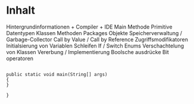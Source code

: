 # Inhalt

Hintergrundinformationen + Compiler + IDE
Main Methode
Primitive Datentypen
Klassen
Methoden
Packages
Objekte
Speicherverwaltung / Garbage-Collector
Call by Value / Call by Reference
Zugriffsmodifikatoren
Initialsierung von Variablen
Schleifen
If / Switch
Enums
Verschachtelung von Klassen
Vererbung / Implementierung
Boolsche ausdrücke
Bit operatoren

```public class Test {

public static void main(String[] args)
{
}

}
```